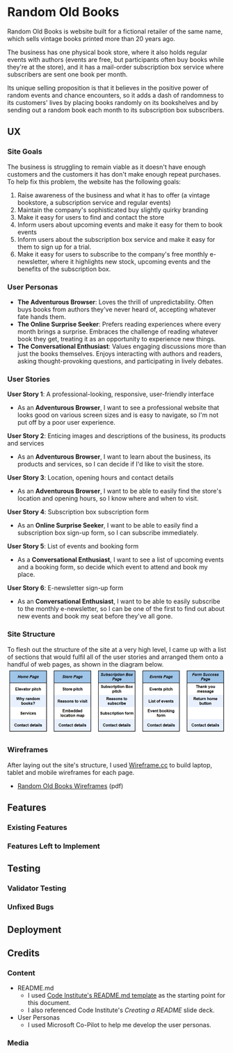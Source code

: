 # Random Old Books

Random Old Books is website built for a fictional retailer of the same name, which sells vintage books printed more than 20 years ago. 

The business has one physical book store, where it also holds regular events with authors (events are free, but participants often buy books while they're at the store), and it has a mail-order subscription box service where subscribers are sent one book per month.

Its unique selling proposition is that it believes in the positive power of random events and chance encounters, so it adds a dash of randomness to its customers' lives by placing books randomly on its bookshelves and by sending out a random book each month to its subscription box subscribers.

## UX

### Site Goals

The business is struggling to remain viable as it doesn't have enough customers and the customers it has don't make enough repeat purchases. To help fix this problem, the website has the following goals:

1. Raise awareness of the business and what it has to offer (a vintage bookstore, a subscription service and regular events)
2. Maintain the company's sophisticated buy slightly quirky branding
3. Make it easy for users to find and contact the store
4. Inform users about upcoming events and make it easy for them to book events
5. Inform users about the subscription box service and make it easy for them to sign up for a trial.
6. Make it easy for users to subscribe to the company's free monthly e-newsletter, where it highlights new stock, upcoming events and the benefits of the subscription box.

### User Personas

- **The Adventurous Browser**: Loves the thrill of unpredictability. Often buys books from authors they've never heard of, accepting whatever fate hands them.
- **The Online Surprise Seeker**: Prefers reading experiences where every month brings a surprise. Embraces the challenge of reading whatever book they get, treating it as an opportunity to experience new things.
- **The Conversational Enthusiast**: Values engaging discussions more than just the books themselves. Enjoys interacting with authors and readers, asking thought-provoking questions, and participating in lively debates.

### User Stories
**User Story 1**: A professional-looking, responsive, user-friendly interface

- As an **Adventurous Browser**, I want to see a professional website that looks good on various screen sizes and is easy to navigate, so I'm not put off by a poor user experience.

**User Story 2**: Enticing images and descriptions of the business, its products and services

- As an **Adventurous Browser**, I want to learn about the business, its products and services, so I can decide if I'd like to visit the store.

**User Story 3**: Location, opening hours and contact details

- As an **Adventurous Browser**, I want to be able to easily find the store's location and opening hours, so I know where and when to visit.

**User Story 4**: Subscription box subscription form

- As an **Online Surprise Seeker**, I want to be able to easily find a subscription box sign-up form, so I can subscribe immediately.

**User Story 5**: List of events and booking form

- As a **Conversational Enthusiast**, I want to see a list of upcoming events and a booking form, so decide which event to attend and book my place.

**User Story 6**: E-newsletter sign-up form

- As an **Conversational Enthusiast**, I want to be able to easily subscribe to the monthly e-newsletter, so I can be one of the first to find out about new events and book my seat before they've all gone.

### Site Structure

To flesh out the structure of the site at a very high level, I came up with a list of sections that would fulfil all of the user stories and arranged them onto a handful of web pages, as shown in the diagram below.
![Random Old Books Structure Diagram](assets/images/Random%20Old%20Books%20Structure%20Diagram.png)

### Wireframes

After laying out the site's structure, I used [Wireframe.cc](https://www.wireframe.cc) to build laptop, tablet and mobile wireframes for each page.

- [Random Old Books Wireframes](assets/docs/Random-Old-Books-Wireframes.pdf) (pdf)

## Features 

### Existing Features

### Features Left to Implement

## Testing 

### Validator Testing 

### Unfixed Bugs

## Deployment

## Credits 

### Content 

- README.md
  - I used [Code Institute's README.md template](https://github.com/Code-Institute-Solutions/readme-template/blob/master/README.md) as the starting point for this document.
  - I also referenced Code Institute's *Creating a README* slide deck.
- User Personas
  - I used Microsoft Co-Pilot to help me develop the user personas.

### Media
